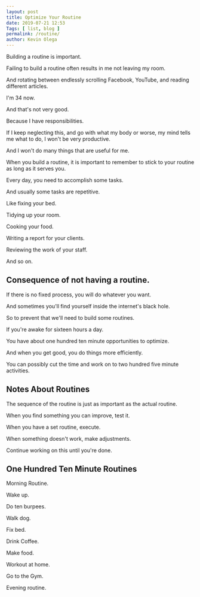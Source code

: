 ```yaml
--- 
layout: post 
title: Optimize Your Routine
date: 2019-07-21 12:53
Tags: [ list, blog ]
permalink: /routine/ 
author: Kevin Olega 
--- 
```

Building a routine is important.

Failing to build a routine often results in me not leaving my room.

And rotating between endlessly scrolling Facebook, YouTube, and reading different articles.

I'm 34 now.

And that's not very good.

Because I have responsibilities.

If I keep neglecting this, and go with what my body or worse, my mind tells me what to do, I won't be very productive.

And I won't do many things that are useful for me.

When you build a routine, it is important to remember to stick to your routine as long as it serves you.

Every day, you need to accomplish some tasks.

And usually some tasks are repetitive.

Like fixing your bed.

Tidying up your room.

Cooking your food.

Writing a report for your clients.

Reviewing the work of your staff.

And so on.

## Consequence of not having a routine.

If there is no fixed process, you will do whatever you want.

And sometimes you'll find yourself inside the internet's black hole.

So to prevent that we'll need to build some routines.

If you're awake for sixteen hours a day.

You have about one hundred ten minute opportunities to optimize.

And when you get good, you do things more efficiently.

You can possibly cut the time and work on to two hundred five minute activities.

## Notes About Routines

The sequence of the routine is just as important as the actual routine.

When you find something you can improve, test it.

When you have a set routine, execute.

When something doesn't work, make adjustments.

Continue working on this until you're done.

## One Hundred Ten Minute Routines

Morning Routine.

Wake up.

Do ten burpees.

Walk dog.

Fix bed.

Drink Coffee.

Make food.

Workout at home.

Go to the Gym.

Evening routine.

